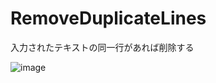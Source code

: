 # RemoveDuplicateLines
入力されたテキストの同一行があれば削除する

![image](https://user-images.githubusercontent.com/2605401/213897332-e50c017f-25cc-473c-b450-42cecf07a7fd.png)
